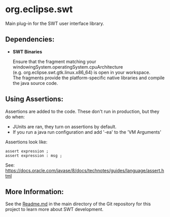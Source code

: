 org.eclipse.swt
===============

Main plug-in for the SWT user interface library.

Dependencies:
-------------

* **SWT Binaries**  

  Ensure that the fragment matching your windowingSystem.operatingSystem.cpuArchitecture  
  (e.g. org.eclipse.swt.gtk.linux.x86_64) is open in your workspace.  
  The fragments provide the platform-specific native libraries and compile the java source code.

Using Assertions:
----------------
Assertions are added to the code. These don't run in production, but they do when:
* JUnits are ran, they turn on assertions by default.
* If you run a java run configuration and add '-ea' to the 'VM Arguments'

Assertions look like:

	assert expression ;
	assert expression : msg ;

See: https://docs.oracle.com/javase/8/docs/technotes/guides/language/assert.html

More Information:
-----------------

See the [Readme.md](../../Readme.md) in the main directory of the Git repository for this project to learn more about SWT development.
